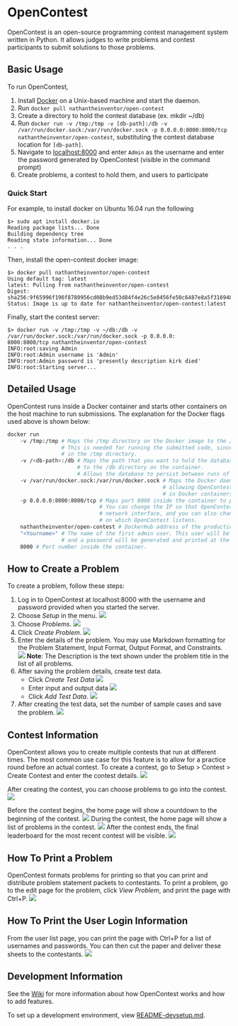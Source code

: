 # OpenContest
OpenContest is an open-source programming contest management system written in Python. It allows judges to write problems and contest participants to submit solutions to those problems. 

## Basic Usage
To run OpenContest,
1. Install [Docker](https://store.docker.com/search?type=edition&offering=community) on a Unix-based machine and start the daemon.
2. Run `docker pull nathantheinventor/open-contest`
3. Create a directory to hold the contest database (ex. mkdir ~/db)
4. Run `docker run -v /tmp:/tmp -v [db-path]:/db -v /var/run/docker.sock:/var/run/docker.sock -p 0.0.0.0:8000:8000/tcp nathantheinventor/open-contest`, substituting the contest database location for `[db-path]`.
5. Navigate to [localhost:8000](http://localhost:8000) and enter `Admin` as the username and enter the password generated by OpenContest (visible in the command prompt)
6. Create problems, a contest to hold them, and users to participate

### Quick Start

For example, to install docker on Ubuntu 16.04 run the following
```
$> sudo apt install docker.io
Reading package lists... Done
Building dependency tree
Reading state information... Done
. . . 
```

Then, install the open-contest docker image:

```
$> docker pull nathantheinventor/open-contest
Using default tag: latest
latest: Pulling from nathantheinventor/open-contest
Digest: sha256:9f65996f196f8780956cd08b9ed53d84f4e26c5e8456fe50c6487e8a5f316948
Status: Image is up to date for nathantheinventor/open-contest:latest
```

Finally, start the contest server:

```
$> docker run -v /tmp:/tmp -v ~/db:/db -v /var/run/docker.sock:/var/run/docker.sock -p 0.0.0.0:
8000:8000/tcp nathantheinventor/open-contest
INFO:root:saving Admin
INFO:root:Admin username is 'Admin'
INFO:root:Admin password is 'presently description kirk died'
INFO:root:Starting server...
```

## Detailed Usage
OpenContest runs inside a Docker container and starts other containers on the host machine to run submissions. The explanation for the Docker flags used above is shown below:
```bash
docker run
    -v /tmp:/tmp # Maps the /tmp directory on the Docker image to the /tmp directory on the real machine
                 # This is needed for running the submitted code, since submissions are processed
                 # in the /tmp directory.
    -v /<db-path>:/db # Maps the path that you want to hold the database on the physical machine
                      # to the /db directory on the container.
                      # Allows the database to persist between runs of the container.
    -v /var/run/docker.sock:/var/run/docker.sock # Maps the Docker daemon socket to the image,
                                                 # allowing OpenContest to run submissions
                                                 # in Docker containers.
    -p 0.0.0.0:8000:8000/tcp # Maps port 8000 inside the container to port 8000 outside the container.
                             # You can change the IP so that OpenContest listens only on a particular
                             # network interface, and you can also change the port 
                             # on which OpenContest listens.
    nathantheinventor/open-contest # DockerHub address of the production version
    "<Yourname>" # The name of the first admin user. This user will be given admin rights,
                 # and a password will be generated and printed at the beginning of the log.
    8000 # Port number inside the container.
```

## How to Create a Problem
To create a problem, follow these steps:
1. Log in to OpenContest at localhost:8000 with the username and password provided when you started the server.
2. Choose *Setup* in the menu.
![](https://contests-dev.nathantheinventor.com/images/setup.png)
3. Choose *Problems*.
![](https://contests-dev.nathantheinventor.com/images/problems.png)
4. Click *Create Problem*.
![](https://contests-dev.nathantheinventor.com/images/createproblem.png)
5. Enter the details of the problem. You may use Markdown formatting for the Problem Statement, Input Format, Output Format, and Constraints.  
![](https://contests-dev.nathantheinventor.com/images/problemdata.png)
    **Note**: The Description is the text shown under the problem title in the list of all problems.
6. After saving the problem details, create test data.
    - Click *Create Test Data*
![](https://contests-dev.nathantheinventor.com/images/createtestdata.png)
    - Enter input and output data
![](https://contests-dev.nathantheinventor.com/images/testio.png)
    - Click *Add Test Data*.
![](https://contests-dev.nathantheinventor.com/images/addtestdata.png)
7. After creating the test data, set the number of sample cases and save the problem.
![](https://contests-dev.nathantheinventor.com/images/samplecases.png)

## Contest Information
OpenContest allows you to create multiple contests that run at different times. The most common use case for this feature is to allow for a practice round before an actual contest. To create a contest, go to Setup > Contest > Create Contest and enter the contest details. 
![](https://contests-dev.nathantheinventor.com/images/contestdetails.png)

After creating the contest, you can choose problems to go into the contest.
![](https://contests-dev.nathantheinventor.com/images/chooseproblem.png)

Before the contest begins, the home page will show a countdown to the beginning of the contest.
![](https://contests-dev.nathantheinventor.com/images/countdown.png)
During the contest, the home page will show a list of problems in the contest.
![](https://contests-dev.nathantheinventor.com/images/homepageproblems.png)
After the contest ends, the final leaderboard for the most recent contest will be visible.
![](https://contests-dev.nathantheinventor.com/images/leaderboard.png)

## How To Print a Problem
OpenContest formats problems for printing so that you can print and distribute problem statement packets to contestants. To print a problem, go to the edit page for the problem, click *View Problem*, and print the page with Ctrl+P.
![](https://contests-dev.nathantheinventor.com/images/printproblem.png)

## How To Print the User Login Information
From the user list page, you can print the page with Ctrl+P for a list of usernames and passwords. You can then cut the paper and deliver these sheets to the contestants.
![](https://contests-dev.nathantheinventor.com/images/printusers.png)

## Development Information
See the [Wiki](https://github.com/nathantheinventor/open-contest/wiki) for more information about how OpenContest works and how to add features.

To set up a development environment, view [README-devsetup.md](README-devsetup.md).
